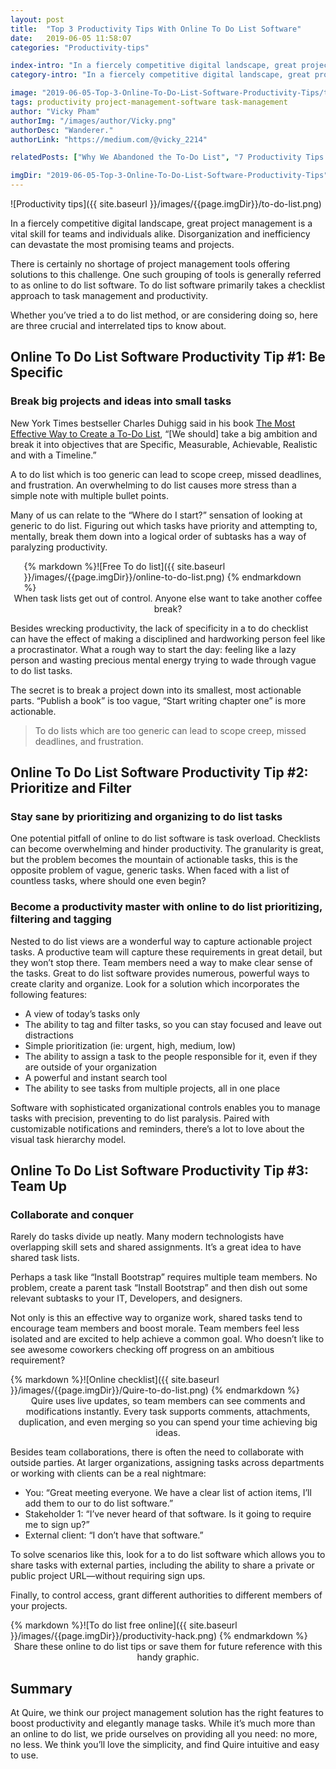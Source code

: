 ```yaml
---
layout: post
title:  "Top 3 Productivity Tips With Online To Do List Software"
date:   2019-06-05 11:58:07
categories: "Productivity-tips"

index-intro: "In a fiercely competitive digital landscape, great project management is a vital skill for teams and individuals alike. Disorganization and inefficiency can devastate the most promising teams and projects. There is certainly no shortage of project management tools offering solutions to this challenge. One such grouping of tools is generally referred to as online to do list software..."
category-intro: "In a fiercely competitive digital landscape, great project management is a vital skill for teams and individuals alike. Disorganization and inefficiency can devastate the most promising teams and projects...."

image: "2019-06-05-Top-3-Online-To-Do-List-Software-Productivity-Tips/to-do-list.png"
tags: productivity project-management-software task-management
author: "Vicky Pham"
authorImg: "/images/author/Vicky.png"
authorDesc: "Wanderer."
authorLink: "https://medium.com/@vicky_2214"

relatedPosts: ["Why We Abandoned the To-Do List", "7 Productivity Tips to Avoid Burnout at Work"]

imgDir: "2019-06-05-Top-3-Online-To-Do-List-Software-Productivity-Tips"
---
```



![Productivity tips]({{ site.baseurl }}/images/{{page.imgDir}}/to-do-list.png)

In a fiercely competitive digital landscape, great project management is a vital skill for teams and individuals alike. Disorganization and inefficiency can devastate the most promising teams and projects.

There is certainly no shortage of project management tools offering solutions to this challenge. One such grouping of tools is generally referred to as online to do list software. To do list software primarily takes a checklist approach to task management and productivity.

Whether you’ve tried a to do list method, or are considering doing so, here are three crucial and interrelated tips to know about.

## Online To Do List Software Productivity Tip #1: Be Specific

### Break big projects and ideas into small tasks

New York Times bestseller Charles Duhigg said in his book [The Most Effective Way to Create a To-Do List](https://www.etsy.com/seller-handbook/article/the-most-effective-way-to-create-a-to-do/39445774399), “[We should] take a big ambition and break it into objectives that are Specific, Measurable, Achievable, Realistic and with a Timeline.”

A to do list which is too generic can lead to scope creep, missed deadlines, and frustration. An overwhelming to do list causes more stress than a simple note with multiple bullet points.

Many of us can relate to the “Where do I start?” sensation of looking at generic to do list. Figuring out which tasks have priority and attempting to, mentally, break them down into a logical order of subtasks has a way of paralyzing productivity.

<div style="max-width: 461px; max-height: 339px; margin: 0 auto;">
{% markdown %}![Free To do list]({{ site.baseurl }}/images/{{page.imgDir}}/online-to-do-list.png)
{% endmarkdown %}
</div>
<div align="center">When task lists get out of control. Anyone else want to take another coffee break?<p></div>

Besides wrecking productivity, the lack of specificity in a to do checklist can have the effect of making a disciplined and hardworking person feel like a procrastinator. What a rough way to start the day: feeling like a lazy person and wasting precious mental energy trying to wade through vague to do list tasks.

The secret is to break a project down into its smallest, most actionable parts. “Publish a book” is too vague, “Start writing chapter one” is more actionable.

>To do lists which are too generic can lead to scope creep, missed deadlines, and frustration.<br>

## Online To Do List Software Productivity Tip #2: Prioritize and Filter

### Stay sane by prioritizing and organizing to do list tasks

One potential pitfall of online to do list software is task overload. Checklists can become overwhelming and hinder productivity. The granularity is great, but the problem becomes the mountain of actionable tasks, this is the opposite problem of vague, generic tasks. When faced with a list of countless tasks, where should one even begin?

### Become a productivity master with online to do list prioritizing, filtering and tagging

Nested to do list views are a wonderful way to capture actionable project tasks. A productive team will capture these requirements in great detail, but they won’t stop there. Team members need a way to make clear sense of the tasks.
Great to do list software provides numerous, powerful ways to create clarity and organize. Look for a solution which incorporates the following features:

* A view of today’s tasks only
* The ability to tag and filter tasks, so you can stay focused and leave out distractions
* Simple prioritization (ie: urgent, high, medium, low)
* The ability to assign a task to the people responsible for it, even if they are outside of your organization
* A powerful and instant search tool
* The ability to see tasks from multiple projects, all in one place

Software with sophisticated organizational controls enables you to manage tasks with precision, preventing to do list paralysis. Paired with customizable notifications and reminders, there’s a lot to love about the visual task hierarchy model.

## Online To Do List Software Productivity Tip #3: Team Up

### Collaborate and conquer

Rarely do tasks divide up neatly. Many modern technologists have overlapping skill sets and shared assignments. It’s a great idea to have shared task lists.

Perhaps a task like “Install Bootstrap” requires multiple team members. No problem, create a parent task “Install Bootstrap” and then dish out some relevant subtasks to your IT, Developers, and designers.

Not only is this an effective way to organize work, shared tasks tend to encourage team members and boost morale. Team members feel less isolated and are excited to help achieve a common goal. Who doesn’t like to see awesome coworkers checking off progress on an ambitious requirement?

<div style="max-width: 560px; max-height: 482px; margin: 0 auto;">
{% markdown %}![Online checklist]({{ site.baseurl }}/images/{{page.imgDir}}/Quire-to-do-list.png)
{% endmarkdown %}
</div>
<div align="center">Quire uses live updates, so team members can see comments and modifications instantly. Every task supports comments, attachments, duplication, and even merging so you can spend your time achieving big ideas.<p></div>

Besides team collaborations, there is often the need to collaborate with outside parties. At larger organizations, assigning tasks across departments or working with clients can be a real nightmare:

* You: “Great meeting everyone. We have a clear list of action items, I’ll add them to our to do list software.”<br>
* Stakeholder 1: “I’ve never heard of that software. Is it going to require me to sign up?”<br>
* External client: “I don’t have that software.”<br>

To solve scenarios like this, look for a to do list software which allows you to share tasks with external parties, including the ability to share a private or public project URL—without requiring sign ups.

Finally, to control access, grant different authorities to different members of your projects.

<div style="max-width: 642px; max-height: 1217px; margin: 0 auto;">
{% markdown %}![To do list free online]({{ site.baseurl }}/images/{{page.imgDir}}/productivity-hack.png)
{% endmarkdown %}
</div>
<div align="center">Share these online to do list tips or save them for future reference with this handy graphic.<p></div>

## Summary

At Quire, we think our project management solution has the right features to boost productivity and elegantly manage tasks. While it’s much more than an online to do list, we pride ourselves on providing all you need: no more, no less.
We think you’ll love the simplicity, and find Quire intuitive and easy to use.



[jekyll]:      http://jekyllrb.com
[jekyll-gh]:   https://github.com/jekyll/jekyll
[jekyll-help]: https://github.com/jekyll/jekyll-help
